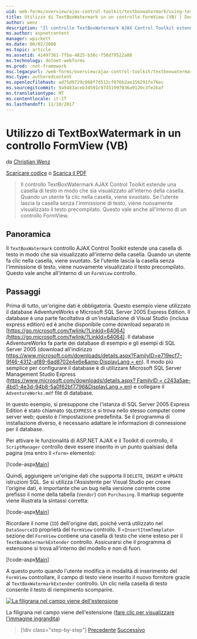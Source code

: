 ```yaml
---
uid: web-forms/overview/ajax-control-toolkit/textboxwatermark/using-textboxwatermark-in-a-formview-vb
title: Utilizzo di TextBoxWatermark in un controllo FormView (VB) | Documenti Microsoft
author: wenz
description: "Il controllo TextBoxWatermark AJAX Control Toolkit estende una casella di testo in modo che sia visualizzato all'interno della casella. Quando un utente fa clic nella casella, è possibile..."
ms.author: aspnetcontent
manager: wpickett
ms.date: 06/02/2008
ms.topic: article
ms.assetid: 41497361-7fba-4825-b36c-f58d79522a88
ms.technology: dotnet-webforms
ms.prod: .net-framework
msc.legacyurl: /web-forms/overview/ajax-control-toolkit/textboxwatermark/using-textboxwatermark-in-a-formview-vb
msc.type: authoredcontent
ms.openlocfilehash: ad75d9729c068f7d512cf076b2ae156291fe76ec
ms.sourcegitcommit: 9a9483aceb34591c97451997036a9120c3fe2baf
ms.translationtype: MT
ms.contentlocale: it-IT
ms.lasthandoff: 11/10/2017
---
```

<a name="using-textboxwatermark-in-a-formview-vb"></a>Utilizzo di TextBoxWatermark in un controllo FormView (VB)
====================
da [Christian Wenz](https://github.com/wenz)

[Scaricare codice](http://download.microsoft.com/download/9/3/f/93f8daea-bebd-4821-833b-95205389c7d0/TextBoxWatermark1.vb.zip) o [Scarica il PDF](http://download.microsoft.com/download/b/6/a/b6ae89ee-df69-4c87-9bfb-ad1eb2b23373/textboxwatermark1VB.pdf)

> Il controllo TextBoxWatermark AJAX Control Toolkit estende una casella di testo in modo che sia visualizzato all'interno della casella. Quando un utente fa clic nella casella, viene svuotato. Se l'utente lascia la casella senza l'immissione di testo, viene nuovamente visualizzato il testo precompilato. Questo vale anche all'interno di un controllo FormView.


## <a name="overview"></a>Panoramica

Il `TextBoxWatermark` controllo AJAX Control Toolkit estende una casella di testo in modo che sia visualizzato all'interno della casella. Quando un utente fa clic nella casella, viene svuotato. Se l'utente lascia la casella senza l'immissione di testo, viene nuovamente visualizzato il testo precompilato. Questo vale anche all'interno di un `FormView` controllo.

## <a name="steps"></a>Passaggi

Prima di tutto, un'origine dati è obbligatoria. Questo esempio viene utilizzato il database AdventureWorks e Microsoft SQL Server 2005 Express Edition. Il database è una parte facoltativa di un'installazione di Visual Studio (inclusa express edition) ed è anche disponibile come download separato in [https://go.microsoft.com/fwlink/?LinkId=64064](https://go.microsoft.com/fwlink/?LinkId=64064). Il database AdventureWorks fa parte dei database di esempio e gli esempi di SQL Server 2005 (download all'indirizzo [https://www.microsoft.com/downloads/details.aspx?FamilyID=e719ecf7-9f46-4312-af89-6ad8702e4e6e&amp;DisplayLang = en](https://www.microsoft.com/downloads/details.aspx?FamilyID=e719ecf7-9f46-4312-af89-6ad8702e4e6e&amp;DisplayLang=en)). Il modo più semplice per configurare il database è di utilizzare Microsoft SQL Server Management Studio Express ([https://www.microsoft.com/downloads/details.aspx? FamilyID = c243a5ae-4bd1-4e3d-94b8-5a0f62bf7796&amp;DisplayLang = en](https://www.microsoft.com/downloads/details.aspx?FamilyID=c243a5ae-4bd1-4e3d-94b8-5a0f62bf7796&amp;DisplayLang=en)) e collegare il `AdventureWorks.mdf` file di database.

In questo esempio, si presuppone che l'istanza di SQL Server 2005 Express Edition è stato chiamato `SQLEXPRESS` e si trova nello stesso computer come server web; questo è l'impostazione predefinita. Se il programma di installazione diverso, è necessario adattare le informazioni di connessione per il database.

Per attivare le funzionalità di ASP.NET AJAX e il Toolkit di controllo, il `ScriptManager` controllo deve essere inserito in un punto qualsiasi della pagina (ma entro il `<form>` elemento):

[!code-aspx[Main](using-textboxwatermark-in-a-formview-vb/samples/sample1.aspx)]

Quindi, aggiungere un'origine dati che supporta il `DELETE`, `INSERT` e `UPDATE` istruzioni SQL. Se si utilizza l'Assistente per Visual Studio per creare l'origine dati, è importante che un bug nella versione corrente come prefisso il nome della tabella (`Vendor`) con `Purchasing`. Il markup seguente viene illustrata la sintassi corretta:

[!code-aspx[Main](using-textboxwatermark-in-a-formview-vb/samples/sample2.aspx)]

Ricordare il nome (`ID`) dell'origine dati, poiché verrà utilizzato nel `DataSourceID` proprietà del `FormView` controllo. Il `<InsertItemTemplate>` sezione del `FormView` contiene una casella di testo che viene esteso per il `TextBoxWatermarkExtender` controllo. Assicurarsi che il programma di estensione si trova all'interno del modello e non di fuori.

[!code-aspx[Main](using-textboxwatermark-in-a-formview-vb/samples/sample3.aspx)]

A questo punto quando l'utente modifica in modalità di inserimento del `FormView` controllare, il campo di testo viene inserito il nuovo fornitore grazie al `TextBoxWatermarkExtender` controllo. Un clic nella casella di testo consente il testo di riempimento scomparire.


[![La filigrana nel campo viene dell'estensione](using-textboxwatermark-in-a-formview-vb/_static/image2.png)](using-textboxwatermark-in-a-formview-vb/_static/image1.png)

La filigrana nel campo viene dell'estensione ([fare clic per visualizzare l'immagine ingrandita](using-textboxwatermark-in-a-formview-vb/_static/image3.png))

>[!div class="step-by-step"]
[Precedente](using-textboxwatermark-with-validation-controls-cs.md)
[Successivo](using-textboxwatermark-with-validation-controls-vb.md)
